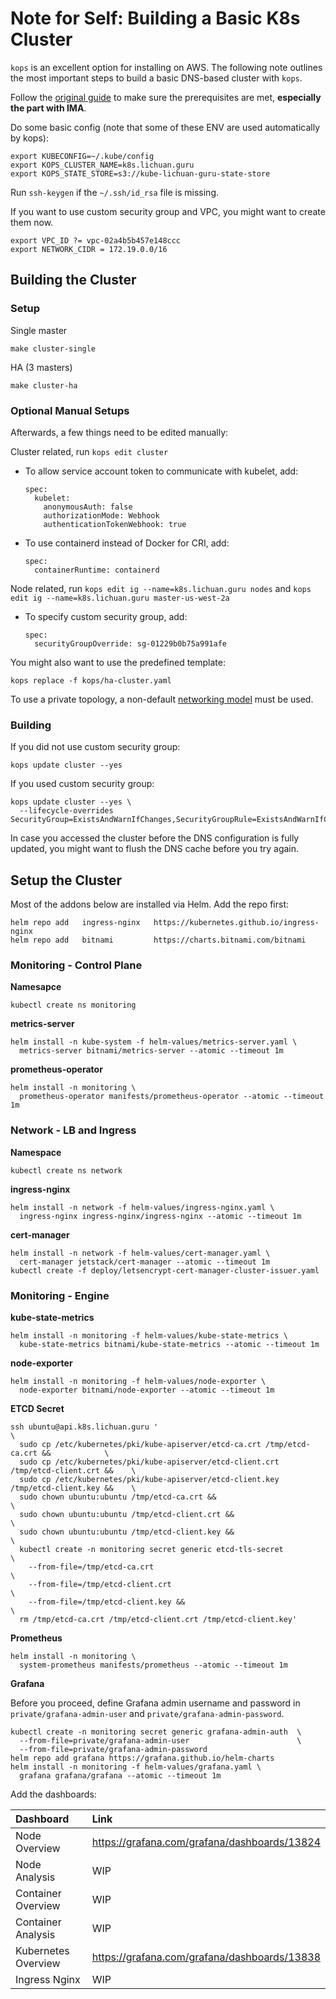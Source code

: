 # Note for Self: Building a Basic K8s Cluster

`kops` is an excellent option for installing on AWS. The following note outlines the most important steps to build a basic DNS-based cluster with `kops`.

Follow the [original guide](https://kops.sigs.k8s.io/getting_started/aws/) to make sure the prerequisites are met, **especially the part with IMA**.

Do some basic config (note that some of these ENV are used automatically by kops):

```
export KUBECONFIG=~/.kube/config
export KOPS_CLUSTER_NAME=k8s.lichuan.guru
export KOPS_STATE_STORE=s3://kube-lichuan-guru-state-store
```

Run `ssh-keygen` if the `~/.ssh/id_rsa` file is missing.

If you want to use custom security group and VPC, you might want to create them now.

```
export VPC_ID ?= vpc-02a4b5b457e148ccc
export NETWORK_CIDR = 172.19.0.0/16
```

## Building the Cluster

### Setup

Single master

```
make cluster-single
```

HA (3 masters)

```
make cluster-ha
```

### Optional Manual Setups

Afterwards, a few things need to be edited manually:

Cluster related, run `kops edit cluster`

 * To allow service account token to communicate with kubelet, add:
   ```
   spec:
     kubelet:
       anonymousAuth: false
       authorizationMode: Webhook
       authenticationTokenWebhook: true
   ```
 * To use containerd instead of Docker for CRI, add:
   ```
   spec:
     containerRuntime: containerd
   ```
   
Node related, run `kops edit ig --name=k8s.lichuan.guru nodes` and `kops edit ig --name=k8s.lichuan.guru master-us-west-2a`

 * To specify custom security group, add:
   ```
   spec:
     securityGroupOverride: sg-01229b0b75a991afe
   ```

You might also want to use the predefined template:

```
kops replace -f kops/ha-cluster.yaml
```

To use a private topology, a non-default [networking model](https://kops.sigs.k8s.io/networking/) must be used.

### Building

If you did not use custom security group:

```
kops update cluster --yes
```

If you used custom security group:

```
kops update cluster --yes \
  --lifecycle-overrides SecurityGroup=ExistsAndWarnIfChanges,SecurityGroupRule=ExistsAndWarnIfChanges
```

In case you accessed the cluster before the DNS configuration is fully updated, you might want to flush the DNS cache before you try again.

## Setup the Cluster

Most of the addons below are installed via Helm. Add the repo first:

```
helm repo add   ingress-nginx   https://kubernetes.github.io/ingress-nginx
helm repo add   bitnami         https://charts.bitnami.com/bitnami
```

### Monitoring - Control Plane

__Namesapce__

```
kubectl create ns monitoring
```

__metrics-server__

```
helm install -n kube-system -f helm-values/metrics-server.yaml \
  metrics-server bitnami/metrics-server --atomic --timeout 1m
```

__prometheus-operator__

```
helm install -n monitoring \
  prometheus-operator manifests/prometheus-operator --atomic --timeout 1m
```

### Network - LB and Ingress

__Namespace__

```
kubectl create ns network
```

__ingress-nginx__

```
helm install -n network -f helm-values/ingress-nginx.yaml \
  ingress-nginx ingress-nginx/ingress-nginx --atomic --timeout 1m
```

__cert-manager__

```
helm install -n network -f helm-values/cert-manager.yaml \
  cert-manager jetstack/cert-manager --atomic --timeout 1m
kubectl create -f deploy/letsencrypt-cert-manager-cluster-issuer.yaml
```

### Monitoring - Engine

__kube-state-metrics__

```
helm install -n monitoring -f helm-values/kube-state-metrics \
  kube-state-metrics bitnami/kube-state-metrics --atomic --timeout 1m
```

__node-exporter__

```
helm install -n monitoring -f helm-values/node-exporter \
  node-exporter bitnami/node-exporter --atomic --timeout 1m
```

__ETCD Secret__

```
ssh ubuntu@api.k8s.lichuan.guru	'								                        \
  sudo cp /etc/kubernetes/pki/kube-apiserver/etcd-ca.crt /tmp/etcd-ca.crt &&            \
  sudo cp /etc/kubernetes/pki/kube-apiserver/etcd-client.crt /tmp/etcd-client.crt &&    \
  sudo cp /etc/kubernetes/pki/kube-apiserver/etcd-client.key /tmp/etcd-client.key &&    \
  sudo chown ubuntu:ubuntu /tmp/etcd-ca.crt &&                                          \
  sudo chown ubuntu:ubuntu /tmp/etcd-client.crt &&                                      \
  sudo chown ubuntu:ubuntu /tmp/etcd-client.key &&                                      \
  kubectl create -n monitoring secret generic etcd-tls-secret		                    \
    --from-file=/tmp/etcd-ca.crt		                                                \
    --from-file=/tmp/etcd-client.crt	                                                \
    --from-file=/tmp/etcd-client.key &&                                                 \
  rm /tmp/etcd-ca.crt /tmp/etcd-client.crt /tmp/etcd-client.key'
```

__Prometheus__

```
helm install -n monitoring \
  system-prometheus manifests/prometheus --atomic --timeout 1m
```

__Grafana__

Before you proceed, define Grafana admin username and password in
`private/grafana-admin-user` and `private/grafana-admin-password`.

```
kubectl create -n monitoring secret generic grafana-admin-auth  \
  --from-file=private/grafana-admin-user                        \
  --from-file=private/grafana-admin-password
helm repo add grafana https://grafana.github.io/helm-charts
helm install -n monitoring -f helm-values/grafana.yaml \
  grafana grafana/grafana --atomic --timeout 1m
```

Add the dashboards:

| Dashboard             | Link                                         |
| :---                  | :---                                         |
| Node Overview         | https://grafana.com/grafana/dashboards/13824 |
| Node Analysis         | WIP                                          |
| Container Overview    | WIP                                          |
| Container Analysis    | WIP                                          |
| Kubernetes Overview   | https://grafana.com/grafana/dashboards/13838 |
| Ingress Nginx         | WIP                                          |

